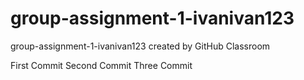 # group-assignment-1-ivanivan123
group-assignment-1-ivanivan123 created by GitHub Classroom

First Commit
Second Commit
Three Commit